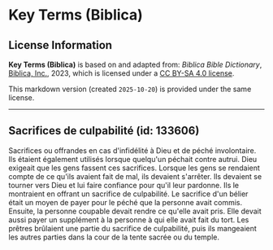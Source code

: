# Key Terms (Biblica)

## License Information

**Key Terms (Biblica)** is based on and adapted from: _Biblica Bible Dictionary_, [Biblica, Inc.](https://www.biblica.com/), 2023, which is licensed under a [CC BY-SA 4.0 license](https://creativecommons.org/licenses/by-sa/4.0/legalcode.en).

This markdown version (created `2025-10-20`) is provided under the same license.



--------------------------------

## Sacrifices de culpabilité (id: 133606)

Sacrifices ou offrandes en cas d'infidélité à Dieu et de péché involontaire. Ils étaient également utilisés lorsque quelqu'un péchait contre autrui. Dieu exigeait que les gens fassent ces sacrifices. Lorsque les gens se rendaient compte de ce qu'ils avaient fait de mal, ils devaient s'arrêter. Ils devaient se tourner vers Dieu et lui faire confiance pour qu'il leur pardonne. Ils le montraient en offrant un sacrifice de culpabilité. Le sacrifice d'un bélier était un moyen de payer pour le péché que la personne avait commis. Ensuite, la personne coupable devait rendre ce qu'elle avait pris. Elle devait aussi payer un supplément à la personne à qui elle avait fait du tort. Les prêtres brûlaient une partie du sacrifice de culpabilité, puis ils mangeaient les autres parties dans la cour de la tente sacrée ou du temple.


